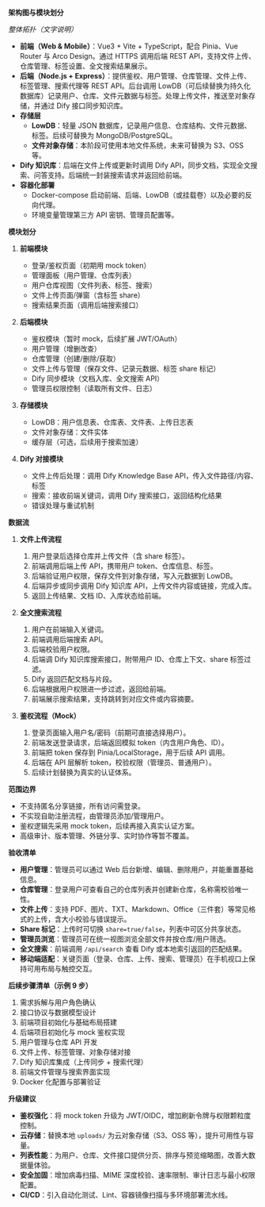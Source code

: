 **架构图与模块划分**

*整体拓扑（文字说明）*  
- **前端（Web & Mobile）**：Vue3 + Vite + TypeScript，配合 Pinia、Vue Router 与 Arco Design。通过 HTTPS 调用后端 REST API，支持文件上传、仓库管理、标签设置、全文搜索结果展示。  
- **后端（Node.js + Express）**：提供鉴权、用户管理、仓库管理、文件上传、标签管理、搜索代理等 REST API。后台调用 LowDB（可后续替换为持久化数据库）记录用户、仓库、文件元数据与标签。处理上传文件，推送至对象存储，并通过 Dify 接口同步知识库。  
- **存储层**  
  - **LowDB**：轻量 JSON 数据库，记录用户信息、仓库结构、文件元数据、标签。后续可替换为 MongoDB/PostgreSQL。  
  - **文件对象存储**：本阶段可使用本地文件系统，未来可替换为 S3、OSS 等。  
- **Dify 知识库**：后端在文件上传或更新时调用 Dify API，同步文档，实现全文搜索、问答支持。后端统一封装搜索请求并返回给前端。  
- **容器化部署**  
  - Docker-compose 启动前端、后端、LowDB（或挂载卷）以及必要的反向代理。  
  - 环境变量管理第三方 API 密钥、管理员配置等。

**模块划分**

1. **前端模块**
   - 登录/鉴权页面（初期用 mock token）  
   - 管理面板（用户管理、仓库列表）  
   - 用户仓库视图（文件列表、标签、搜索）  
   - 文件上传页面/弹窗（含标签 share）  
   - 搜索结果页面（调用后端搜索接口）

2. **后端模块**
   - 鉴权模块（暂时 mock，后续扩展 JWT/OAuth）  
   - 用户管理（增删改查）  
   - 仓库管理（创建/删除/获取）  
   - 文件上传与管理（保存文件、记录元数据、标签 share 标记）  
   - Dify 同步模块（文档入库、全文搜索 API）  
   - 管理员权限控制（读取所有文件、日志）

3. **存储模块**
   - LowDB：用户信息表、仓库表、文件表、上传日志表  
   - 文件对象存储：文件实体  
   - 缓存层（可选，后续用于搜索加速）

4. **Dify 对接模块**
   - 文件上传后处理：调用 Dify Knowledge Base API，传入文件路径/内容、标签  
   - 搜索：接收前端关键词，调用 Dify 搜索接口，返回结构化结果  
   - 错误处理与重试机制

**数据流**

1. **文件上传流程**
   1. 用户登录后选择仓库并上传文件（含 share 标签）。  
   2. 前端调用后端上传 API，携带用户 token、仓库信息、标签。  
   3. 后端验证用户权限，保存文件到对象存储，写入元数据到 LowDB。  
   4. 后端异步或同步调用 Dify 知识库 API，上传文件内容或链接，完成入库。  
   5. 返回上传结果、文档 ID、入库状态给前端。

2. **全文搜索流程**
   1. 用户在前端输入关键词。  
   2. 前端调用后端搜索 API。  
   3. 后端校验用户权限。  
   4. 后端调 Dify 知识库搜索接口，附带用户 ID、仓库上下文、share 标签过滤。  
   5. Dify 返回匹配文档与片段。  
   6. 后端根据用户权限进一步过滤，返回给前端。  
   7. 前端展示搜索结果，支持跳转到对应文件或内容摘要。

3. **鉴权流程（Mock）**
   1. 登录页面输入用户名/密码（前期可直接选择用户）。  
   2. 前端发送登录请求，后端返回模拟 token（内含用户角色、ID）。  
   3. 前端把 token 保存到 Pinia/LocalStorage，用于后续 API 调用。  
   4. 后端在 API 层解析 token，校验权限（管理员、普通用户）。  
   5. 后续计划替换为真实的认证体系。

**范围边界**

- 不支持匿名分享链接，所有访问需登录。  
- 不实现自助注册流程，由管理员添加/管理用户。  
- 鉴权逻辑先采用 mock token，后续再接入真实认证方案。  
- 高级审计、版本管理、外链分享、实时协作等暂不覆盖。

**验收清单**

- **用户管理**：管理员可以通过 Web 后台新增、编辑、删除用户，并能重置基础信息。
- **仓库管理**：登录用户可查看自己的仓库列表并创建新仓库，名称需校验唯一性。
- **文件上传**：支持 PDF、图片、TXT、Markdown、Office（三件套）等常见格式的上传，含大小校验与错误提示。
- **Share 标记**：上传时可切换 `share=true/false`，列表中可区分共享状态。
- **管理员浏览**：管理员可在统一视图浏览全部文件并按仓库/用户筛选。
- **全文搜索**：前端调用 `/api/search` 查看 Dify 或本地索引返回的匹配结果。
- **移动端适配**：关键页面（登录、仓库、上传、搜索、管理员）在手机视口上保持可用布局与触控交互。

**后续步骤清单（示例 9 步）**

1. 需求拆解与用户角色确认  
2. 接口协议与数据模型设计  
3. 前端项目初始化与基础布局搭建  
4. 后端项目初始化与 mock 鉴权实现  
5. 用户管理与仓库 API 开发  
6. 文件上传、标签管理、对象存储对接  
7. Dify 知识库集成（上传同步 + 搜索代理）
8. 前端文件管理与搜索界面实现
9. Docker 化配置与部署验证

**升级建议**

- **鉴权强化**：将 mock token 升级为 JWT/OIDC，增加刷新令牌与权限颗粒度控制。
- **云存储**：替换本地 `uploads/` 为云对象存储（S3、OSS 等），提升可用性与容量。
- **列表性能**：为用户、仓库、文件接口提供分页、排序与预览缩略图，改善大数据量体验。
- **安全加固**：增加病毒扫描、MIME 深度校验、速率限制、审计日志与最小权限配置。
- **CI/CD**：引入自动化测试、Lint、容器镜像扫描与多环境部署流水线。
